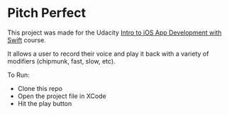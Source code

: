 # Pitch Perfect

This project was made for the Udacity [Intro to iOS App Development with Swift](https://www.udacity.com/course/intro-to-ios-app-development-with-swift--ud585) course.

It allows a user to record their voice and play it back with a variety of modifiers (chipmunk, fast, slow, etc).

To Run:

* Clone this repo
* Open the project file in XCode
* Hit the play button
